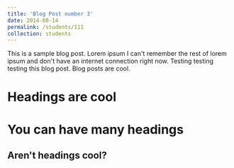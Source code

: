 ```yaml
---
title: 'Blog Post number 3'
date: 2014-08-14
permalink: /students/111
collection: students
---
```


This is a sample blog post. Lorem ipsum I can't remember the rest of lorem ipsum and don't have an internet connection right now. Testing testing testing this blog post. Blog posts are cool. 

Headings are cool
======

You can have many headings
======

Aren't headings cool?
------
